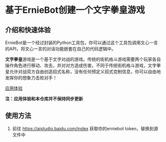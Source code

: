 # 基于ErnieBot创建一个文字拳皇游戏

## 介绍和快速体验
ErnieBot是一个经过封装的Python工具包，你可以通过这个工具包调用文心一言的API，将文心一言的对话功能嵌套在自己的代码逻辑中。

**文字拳皇**游戏是一个基于文字对战的游戏。传统的街机格斗游戏需要两个玩家各自操作角色进行移动、攻击，并对对方造成伤害。不同于传统街机格斗游戏，文字拳皇允许对战双方自由创造招式名称，没有任何预定义招式克制信息，你可以自由地发挥你的想象力击败对手！

[应用体验](https://aistudio.baidu.com/application/detail/10723)

**注：应用体验和本仓库并不保持同步更新**

## 使用方法
1. 前往 https://aistudio.baidu.com/index 获取你的erniebot token，替换到源文件中